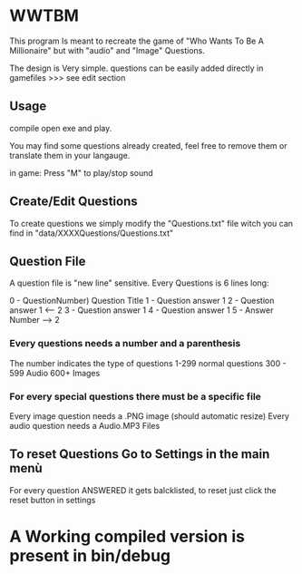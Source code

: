 # WWTBM
This program Is meant to recreate the game of "Who Wants To Be A Millionaire" but with "audio" and "Image" Questions.

The design is Very simple. questions can be easily added directly in gamefiles >>> see edit section


## Usage
compile open exe and play.

You may find some questions already created, feel free to remove them or translate them in your langauge.

in game: Press "M" to play/stop sound


## Create/Edit Questions

To create questions we simply modify the "Questions.txt" file witch you can find in "data/XXXXQuestions/Questions.txt"

## Question File
A question file is "new line" sensitive. Every Questions is 6 lines long:

0 - QuestionNumber) Question Title
1 - Question answer 1
2 - Question answer 1  <-- 2
3 - Question answer 1
4 - Question answer 1
5 - Answer Number      --> 2

### Every questions needs a number and a parenthesis
The number indicates the type of questions
1-299      normal questions
300 - 599  Audio
600+       Images

### For every special questions there must be a specific file
Every image question needs a .PNG image (should automatic resize)
Every audio question needs a Audio.MP3 Files

## To reset Questions Go to Settings in the main menù
For every question ANSWERED it gets balcklisted, to reset just click the reset button in settings


# A Working compiled version is present in bin/debug
